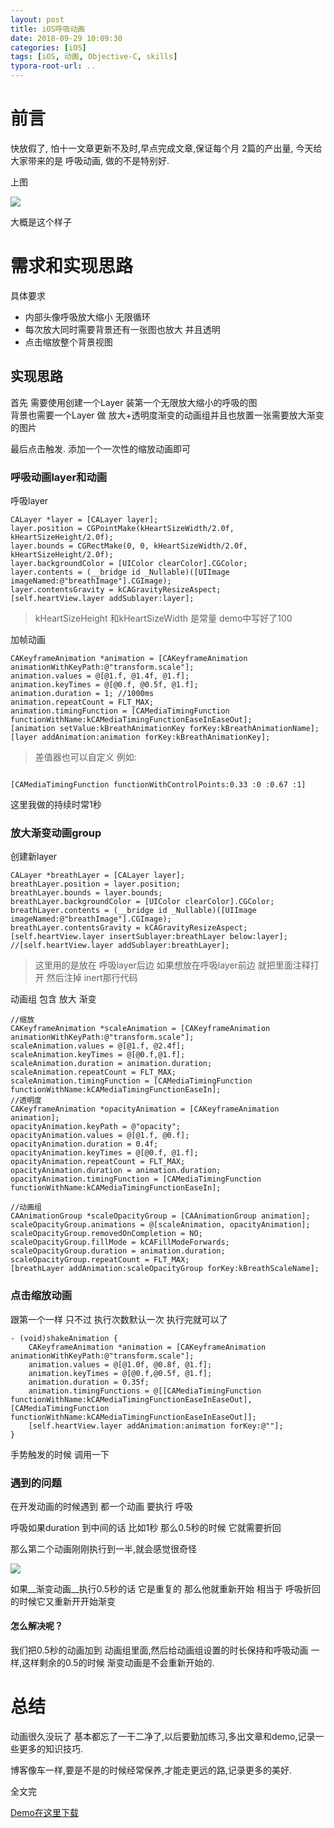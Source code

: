 ```yaml
---
layout: post
title: iOS呼吸动画
date: 2018-09-29 10:09:30
categories: [iOS]
tags: [iOS, 动画, Objective-C, skills]
typora-root-url: ..
---
```


# 前言

快放假了, 怕十一文章更新不及时,早点完成文章,保证每个月 2篇的产出量, 今天给大家带来的是 呼吸动画, 做的不是特别好.

上图

![](/assets/images/20180929BreathAnimation/breathAnimation.gif)

大概是这个样子 


# 需求和实现思路


具体要求

* 内部头像呼吸放大缩小 无限循环
* 每次放大同时需要背景还有一张图也放大 并且透明
* 点击缩放整个背景视图


## 实现思路

首先 需要使用创建一个Layer 装第一个无限放大缩小的呼吸的图    
背景也需要一个Layer 做 放大+透明度渐变的动画组并且也放置一张需要放大渐变的图片

最后点击触发. 添加一个一次性的缩放动画即可


### 呼吸动画layer和动画


呼吸layer

``` objc
CALayer *layer = [CALayer layer];
layer.position = CGPointMake(kHeartSizeWidth/2.0f, kHeartSizeHeight/2.0f);
layer.bounds = CGRectMake(0, 0, kHeartSizeWidth/2.0f, kHeartSizeHeight/2.0f);
layer.backgroundColor = [UIColor clearColor].CGColor;
layer.contents = (__bridge id _Nullable)([UIImage imageNamed:@"breathImage"].CGImage);
layer.contentsGravity = kCAGravityResizeAspect;
[self.heartView.layer addSublayer:layer];
```
> kHeartSizeHeight 和kHeartSizeWidth 是常量 demo中写好了100

加帧动画

``` objc
CAKeyframeAnimation *animation = [CAKeyframeAnimation animationWithKeyPath:@"transform.scale"];
animation.values = @[@1.f, @1.4f, @1.f];
animation.keyTimes = @[@0.f, @0.5f, @1.f];
animation.duration = 1; //1000ms
animation.repeatCount = FLT_MAX;
animation.timingFunction = [CAMediaTimingFunction functionWithName:kCAMediaTimingFunctionEaseInEaseOut];
[animation setValue:kBreathAnimationKey forKey:kBreathAnimationName];
[layer addAnimation:animation forKey:kBreathAnimationKey];
```

> 差值器也可以自定义 例如:

``` objc

[CAMediaTimingFunction functionWithControlPoints:0.33 :0 :0.67 :1]

```

这里我做的持续时常1秒 

### 放大渐变动画group

创建新layer

``` objc
CALayer *breathLayer = [CALayer layer];
breathLayer.position = layer.position;
breathLayer.bounds = layer.bounds;
breathLayer.backgroundColor = [UIColor clearColor].CGColor;
breathLayer.contents = (__bridge id _Nullable)([UIImage imageNamed:@"breathImage"].CGImage);
breathLayer.contentsGravity = kCAGravityResizeAspect;
[self.heartView.layer insertSublayer:breathLayer below:layer];
//[self.heartView.layer addSublayer:breathLayer];

```

> 这里用的是放在 呼吸layer后边 如果想放在呼吸layer前边 就把里面注释打开 然后注掉 inert那行代码

动画组 包含 放大 渐变


``` objc
//缩放
CAKeyframeAnimation *scaleAnimation = [CAKeyframeAnimation animationWithKeyPath:@"transform.scale"];
scaleAnimation.values = @[@1.f, @2.4f];
scaleAnimation.keyTimes = @[@0.f,@1.f];
scaleAnimation.duration = animation.duration;
scaleAnimation.repeatCount = FLT_MAX;
scaleAnimation.timingFunction = [CAMediaTimingFunction functionWithName:kCAMediaTimingFunctionEaseIn];
//透明度
CAKeyframeAnimation *opacityAnimation = [CAKeyframeAnimation animation];
opacityAnimation.keyPath = @"opacity";
opacityAnimation.values = @[@1.f, @0.f];
opacityAnimation.duration = 0.4f;
opacityAnimation.keyTimes = @[@0.f, @1.f];
opacityAnimation.repeatCount = FLT_MAX;
opacityAnimation.duration = animation.duration;
opacityAnimation.timingFunction = [CAMediaTimingFunction functionWithName:kCAMediaTimingFunctionEaseIn];

//动画组
CAAnimationGroup *scaleOpacityGroup = [CAAnimationGroup animation];
scaleOpacityGroup.animations = @[scaleAnimation, opacityAnimation];
scaleOpacityGroup.removedOnCompletion = NO;
scaleOpacityGroup.fillMode = kCAFillModeForwards;
scaleOpacityGroup.duration = animation.duration;
scaleOpacityGroup.repeatCount = FLT_MAX;
[breathLayer addAnimation:scaleOpacityGroup forKey:kBreathScaleName];
```

### 点击缩放动画

跟第一个一样 只不过 执行次数默认一次 执行完就可以了

``` objc
- (void)shakeAnimation {
    CAKeyframeAnimation *animation = [CAKeyframeAnimation animationWithKeyPath:@"transform.scale"];
    animation.values = @[@1.0f, @0.8f, @1.f];
    animation.keyTimes = @[@0.f,@0.5f, @1.f];
    animation.duration = 0.35f;
    animation.timingFunctions = @[[CAMediaTimingFunction functionWithName:kCAMediaTimingFunctionEaseInEaseOut],[CAMediaTimingFunction functionWithName:kCAMediaTimingFunctionEaseInEaseOut]];
    [self.heartView.layer addAnimation:animation forKey:@""];
}

```

手势触发的时候 调用一下


### 遇到的问题

在开发动画的时候遇到 都一个动画 要执行 呼吸 

呼吸如果duration 到中间的话 比如1秒 那么0.5秒的时候 它就需要折回 

那么第二个动画刚刚执行到一半,就会感觉很奇怪

![](/assets/images/20180929BreathAnimation/aniamation.webp)


如果__渐变动画__执行0.5秒的话 它是重复的 那么他就重新开始 相当于 呼吸折回的时候它又重新开开始渐变

#### 怎么解决呢？

我们把0.5秒的动画加到 动画组里面,然后给动画组设置的时长保持和呼吸动画 一样,这样剩余的0.5的时候 渐变动画是不会重新开始的.


# 总结

动画很久没玩了 基本都忘了一干二净了,以后要勤加练习,多出文章和demo,记录一些更多的知识技巧.

博客像车一样,要是不是的时候经常保养,才能走更远的路,记录更多的美好.

全文完

[Demo在这里下载](https://github.com/sunyazhou13/BreathAnimation)